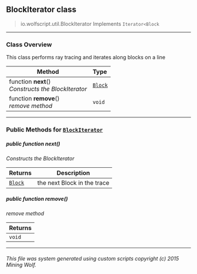 ## BlockIterator __class__

>io.wolfscript.util.BlockIterator
>Implements `Iterator<Block`

---

### Class Overview

This class performs ray tracing and iterates along blocks on a line

Method | Type   
--- | :--- 
 function __next__() <br> _Constructs the BlockIterator_ | [`Block`](..\block\Block.md)
 function __remove__() <br> _remove method_ | `void`



---


### Public Methods for [`BlockIterator`](BlockIterator.md)

##### <a id='next'></a>public  function __next__()

_Constructs the BlockIterator_

Returns | Description
--- | --- 
[`Block`](..\block\Block.md) | the next Block in the trace


##### <a id='remove'></a>public  function __remove__()

_remove method_

Returns | 
--- | 
`void` |


---


###### This file was system generated using custom scripts copyright (c) 2015 Mining Wolf.
	


